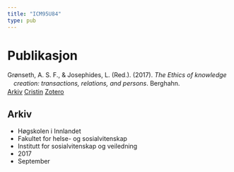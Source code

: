 ```yaml
---
title: "ICM95U84"
type: pub
---
```

<h1>Publikasjon</h1>
<article id="csl-bib-container-ICM95U84" class="csl-bib-container">
  <div class="csl-bib-body" style="line-height: 1.35; padding-left: 1em; text-indent:-1em;">
  <div class="csl-entry">Gr&#xF8;nseth, A. S. F., &amp; Josephides, L. (Red.). (2017). <i>The Ethics of knowledge creation: transactions, relations, and persons</i>. Berghahn.</div>
</div>
  <div class="csl-bib-buttons">
    <a href="#taxonomy-article-ICM95U84" class="csl-bib-button">Arkiv</a>
    <a href="https://app.cristin.no/results/show.jsf?id=1490727" alt="Cristin URL" class="csl-bib-button">Cristin</a>
    <a href="http://zotero.org/groups/5402882/items/ICM95U84" alt="Zotero URL" class="csl-bib-button">Zotero</a>
  </div>
  <div id="csl-bib-meta-container-ICM95U84"></div>
</article>
<div id="csl-bib-meta-ICM95U84" class="csl-bib-meta">
  <article id="taxonomy-article-ICM95U84" class="taxonomy-article">
    <h1>Arkiv</h1>
    <ul>
      <li>Høgskolen i Innlandet</li>
      <li>Fakultet for helse- og sosialvitenskap</li>
      <li>Institutt for sosialvitenskap og veiledning</li>
      <li>2017</li>
      <li>September</li>
    </ul>
  </article>
</div>
